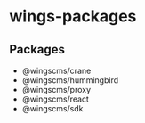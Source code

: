 # wings-packages


## Packages

- @wingscms/crane
- @wingscms/hummingbird
- @wingscms/proxy
- @wingscms/react
- @wingscms/sdk
